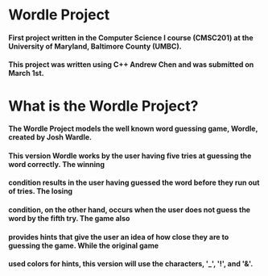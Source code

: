 # Wordle Project
#### First project written in the Computer Science I course (CMSC201) at the University of Maryland, Baltimore County (UMBC). 
#### This project was written using C++ Andrew Chen and was submitted on March 1st.
# What is the Wordle Project?
#### The Wordle Project models the well known word guessing game, Wordle, created by Josh Wardle.
#### This version Wordle works by the user having five tries at guessing the word correctly. The winning
#### condition results in the user having guessed the word before they run out of tries. The losing
#### condition, on the other hand, occurs when the user does not guess the word by the fifth try. The game also 
#### provides hints that give the user an idea of how close they are to guessing the game. While the original game 
#### used colors for hints, this version will use the characters, '_', '!', and '&'.
